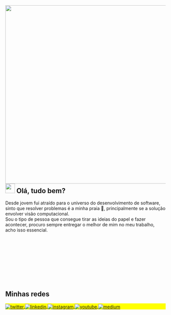 <img align="right" height="560em" src="https://imgur.com/jCZCTzS.png"/>
<h2 align="left"><img src="https://imgur.com/ad3h5c0.png" height="30px"> Olá, tudo bem?</h2>
<!--<p align="left"> <img src="https://komarev.com/ghpvc/?username=luanmagioli&color=blue" alt="Profile views" /> </p>-->

Desde jovem fui atraído para o universo do desenvolvimento de software, sinto que resolver problemas é a minha praia 🌊, principalmente se a solução envolver visão computacional. 
<br>
Sou o tipo de pessoa que consegue tirar as ideias do papel e fazer acontecer, procuro sempre entregar o melhor de mim no meu trabalho, acho isso essencial.


<!--
## Projetos
---
[SIASP - Sistema para Análise de Sementes por Peneiras](https://github.com/LuanMagioli/SIASP)

Bolsista de Iniciação Científica, Escola Agrícola de Jundiaí (2017/2018)

[Sistema Automatizado para Análise do Teste de Tetrazólio em Sementes de Soja](https://github.com/LuanMagioli/SATT)

- Trabalho apresentado de maneira presencial no congresso de iniciação científica da UFRN em 2019
Bolsista de Iniciação Científica, Escola Agrícola de Jundiaí (2018/2019)

[Caixa de areia interativa utilizando o Processing com Kinect](https://github.com/LuanMagioli/Processing_Sandview)
Projeto desenvolvido para a Feira de Ciências da EAJ com o objetivo de visualizar a geração de terrenos em tempo real (2018)
-->
<br><br><br><br>
<br><br><br><br>


## Minhas redes

<p align="left" style="background:yellow">
<a href="https://twitter.com/luanmagioli" target="_blank">
  <img align="center" src="https://img.shields.io/badge/-@luanmagioli-05122A?style=flat-square&logo=twitter" alt="twitter"/>  
</a>
<a href="https://linkedin.com/in/luanmagioli" target="_blank">
  <img align="center" src="https://img.shields.io/badge/-luanmagioli-05122A?style=flat-square&logo=linkedin" alt="linkedin"/>
</a>
<a href="https://instagram.com/luanmagioli" target="_blank">
 <img align="center" src="https://img.shields.io/badge/-@luanmagioli-05122A?style=flat-square&logo=instagram" alt="instagram"/>
</a>
<a href="https://youtube.com/luanmagioli" target="_blank">
 <img align="center" src="https://img.shields.io/badge/-luanmagioli-05122A?style=flat-square&logo=youtube" alt="youtube"/>
</a>
<a href="https://medium.com/@luanmagioli" target="_blank">
 <img align="center" src="https://img.shields.io/badge/-@luanmagioli-05122A?style=flat-square&logo=medium" alt="medium"/>
</a>

</p>
